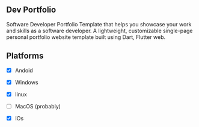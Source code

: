 
## Dev Portfolio


Software Developer Portfolio Template that helps you showcase your work and skills as a software developer. A lightweight, customizable single-page personal portfolio website template built using Dart, Flutter web.


##  Platforms

-  [X] Andoid
-  [X] Windows
-  [X] linux
-  [ ] MacOS (probably)
-  [X] IOs
   
   

